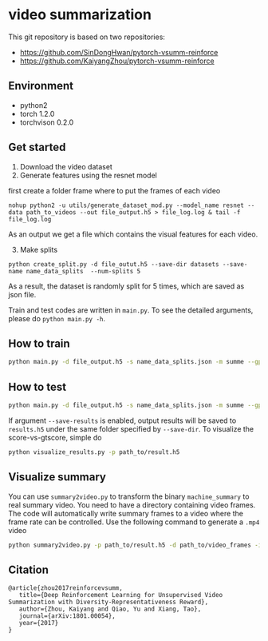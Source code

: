 # video summarization
This git repository is based on two repositories:
- https://github.com/SinDongHwan/pytorch-vsumm-reinforce
- https://github.com/KaiyangZhou/pytorch-vsumm-reinforce

## Environment
- python2
- torch 1.2.0
- torchvison 0.2.0

## Get started
1. Download the video dataset 
2. Generate features using the resnet model

first create a folder frame where to put the frames of each video

``` 
nohup python2 -u utils/generate_dataset_mod.py --model_name resnet --data path_to_videos --out file_output.h5 > file_log.log & tail -f file_log.log
```
As an output we get a file which contains the visual features for each video.

3. Make splits

``` 
python create_split.py -d file_outut.h5 --save-dir datasets --save-name name_data_splits  --num-splits 5

```
As a result, the dataset is randomly split for 5 times, which are saved as json file.

Train and test codes are written in `main.py`. To see the detailed arguments, please do `python main.py -h`.
## How to train
```bash
python main.py -d file_output.h5 -s name_data_splits.json -m summe --gpu 0 --save-dir log/name_data-split0 --split-id 0 --verbose
```

## How to test
```bash
python main.py -d file_output.h5 -s name_data_splits.json -m summe --gpu 0 --save-dir log/name_data-split0 --split-id 0 --evaluate --resume path_to_your_model.pth.tar --verbose --save-results
```

If argument `--save-results` is enabled, output results will be saved to `results.h5` under the same folder specified by `--save-dir`. To visualize the score-vs-gtscore, simple do
```bash
python visualize_results.py -p path_to/result.h5
```

## Visualize summary
You can use `summary2video.py` to transform the binary `machine_summary` to real summary video. You need to have a directory containing video frames. The code will automatically write summary frames to a video where the frame rate can be controlled. Use the following command to generate a `.mp4` video
```bash
python summary2video.py -p path_to/result.h5 -d path_to/video_frames -i 0 --fps 30 --save-dir log --save-name summary.mp4
```


## Citation
```
@article{zhou2017reinforcevsumm, 
   title={Deep Reinforcement Learning for Unsupervised Video Summarization with Diversity-Representativeness Reward},
   author={Zhou, Kaiyang and Qiao, Yu and Xiang, Tao}, 
   journal={arXiv:1801.00054}, 
   year={2017} 
}
```

